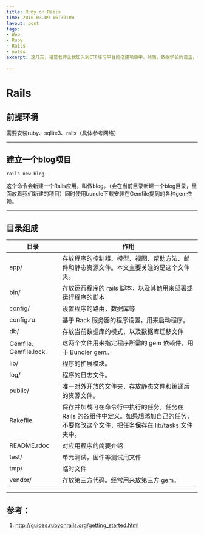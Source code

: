 ```yaml
---
title: Ruby on Rails
time: 2016.03.09 16:30:00
layout: post
tags:
- Web
- Ruby
- Rails
- notes
excerpt: 这几天，诸葛老师让我加入到CTF练习平台的搭建项目中。然而，依据学长的说法，初始版本的CTF网页是以Ruby on Rails框架搭建的。以前没接触过这个框架，所以为了能更快的融入项目，决定好好花时间学习下Rails。😆
    
---
```

# Rails
## 前提环境
需要安装ruby、sqlite3、rails（具体参考网络）

---
## 建立一个blog项目
	
	rails new blog
这个命令会新建一个Rails应用，叫做blog。（会在当前目录新建一个blog目录，里面放着我们新建的项目）同时使用bundle下载安装在Gemfile提到的各种gem依赖。


----
## 目录组成
|目录|作用|
|-----|-----|
|app/|存放程序的控制器、模型、视图、帮助方法、邮件和静态资源文件。本文主要关注的是这个文件夹。 |
|bin/|存放运行程序的 rails 脚本，以及其他用来部署或运行程序的脚本|
|config/|设置程序的路由，数据库等|
|config.ru|基于 Rack 服务器的程序设置，用来启动程序。|
|db/|存放当前数据库的模式，以及数据库迁移文件|
|Gemfile、Gemfile.lock|这两个文件用来指定程序所需的 gem 依赖件，用于 Bundler gem。
|lib/|程序的扩展模块。|
|log/|程序的日志文件。|
|public/|唯一对外开放的文件夹，存放静态文件和编译后的资源文件。|
|Rakefile|保存并加载可在命令行中执行的任务。任务在 Rails 的各组件中定义。如果想添加自己的任务，不要修改这个文件，把任务保存在 lib/tasks 文件夹中。|
|README.rdoc|对应用程序的简要介绍|
|test/|单元测试，固件等测试用文件|
|tmp/|临时文件|
|vendor/|存放第三方代码。经常用来放第三方 gem。|


-----
## 
## 参考：
1. 	http://guides.rubyonrails.org/getting_started.html
